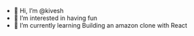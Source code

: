 - 👋 Hi, I’m @kivesh
- 👀 I’m interested in having fun
- 🌱 I’m currently learning Building an amazon clone with React

<!---
kivesh/kivesh is a ✨ special ✨ repository because its `README.md` (this file) appears on your GitHub profile.
You can click the Preview link to take a look at your changes.
--->
